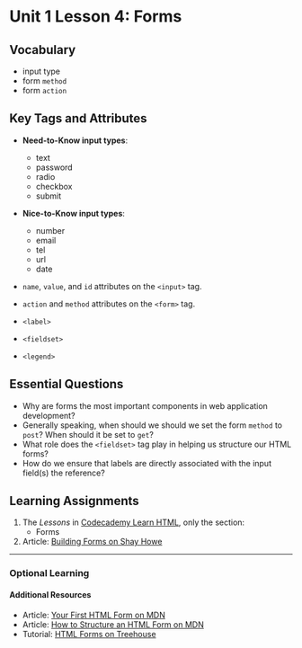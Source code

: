 # Unit 1 Lesson 4: Forms
## Vocabulary
* input type
* form `method`
* form `action`

## Key Tags and Attributes
* **Need-to-Know input types**:
  * text
  * password
  * radio
  * checkbox
  * submit

* **Nice-to-Know input types**:
  * number
  * email
  * tel
  * url
  * date

* `name`, `value`, and `id` attributes on the `<input>` tag.
* `action` and `method` attributes on the `<form>` tag.

* `<label>`
* `<fieldset>`
* `<legend>`

## Essential Questions
* Why are forms the most important components in web application development?
* Generally speaking, when should we should we set the form `method` to `post`? When should it be set to `get`?
* What role does the `<fieldset>` tag play in helping us structure our HTML forms?
* How do we ensure that labels are directly associated with the input field(s) the reference?

## Learning Assignments
1. The *Lessons* in [Codecademy Learn HTML](https://www.codecademy.com/learn/learn-html), only the section:
    * Forms
2. Article: [Building Forms on Shay Howe](https://learn.shayhowe.com/html-css/building-forms/)

___

### Optional Learning

#### Additional Resources
* Article: [Your First HTML Form on MDN](https://developer.mozilla.org/en-US/docs/Learn/HTML/Forms/Your_first_HTML_form)
* Article: [How to Structure an HTML Form on MDN](https://developer.mozilla.org/en-US/docs/Learn/HTML/Forms/How_to_structure_an_HTML_form)
* Tutorial: [HTML Forms on Treehouse](https://teamtreehouse.com/library/html-forms)
